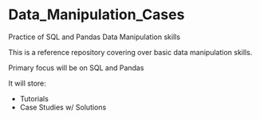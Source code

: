 # Data_Manipulation_Cases
 Practice of SQL and Pandas Data Manipulation skills


This is a reference repository covering over basic data manipulation skills.

Primary focus will be on SQL and Pandas

It will store:
- Tutorials
- Case Studies w/ Solutions
